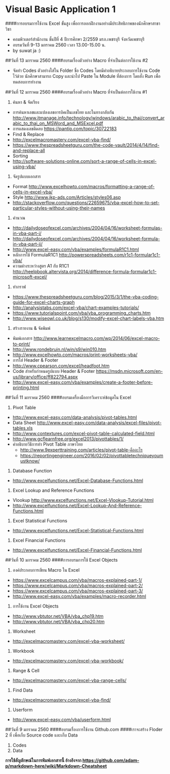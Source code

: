# Visual Basic Application 1
####การอบรมการใช้งาน Excel ขั้นสูง เพื่อการออกฝึกงานอย่างมีประสิทธิภาพของนักศึกษาสาขาวิชา
  * คอมพิวเตอร์สำนักงาน ชั้นปีที่ 4 ปีการศึกษา 2/2559 มรภ.เพชรบุรี จังหวัดเพชรบุรี
  * อบรมวันที่ 9-13 มกราคม 2560 เวลา 13.00-15.00 น.
  * by suwat ja :)

##วันที่ 13 มกราคม 2560
####อบรมเรื่องตัวอย่าง  Macro ที่จำเป็นต่อการใช้งาน #2
  * จัดทำ Codes ตัวอย่างใส่ใน Folder ชื่อ Codes โดยมีคำอธิบายประกอบการใช้งาน Code ไว้ด้วย นักศึกษาสามารถ Copy และนำไป Paste ใน Module ที่ต้องการ โดยสั่ง Run เพื่อทดสอบการทำงาน


##วันที่ 12 มกราคม 2560
####อบรมเรื่องตัวอย่าง Macro ที่จำเป็นต่อการใช้งาน #1
1. ค้นหา & จัดเรียง
  * การค้นหาเลขและแปลงเลขอารบิคเป็นเลขไทย และในทางกลับกัน
  http://www.itmanage.info/technology/windows/arabic_to_thai/convert_arabic_to_thai_on_MSWord_and_MSExcel.pdf
  * การแสดงเลขติดลบ https://pantip.com/topic/30722183
  * Find & Replace 
  * http://excelmacromastery.com/excel-vba-find/
  * https://www.thespreadsheetguru.com/the-code-vault/2014/4/14/find-and-replace-all
  * Sorting
  * http://software-solutions-online.com/sort-a-range-of-cells-in-excel-using-vba/
  
1. จัดรูปแบบเอกสาร
  * Format http://www.excelhowto.com/macros/formatting-a-range-of-cells-in-excel-vba/
  * Style http://www.jkp-ads.com/Articles/styles06.asp
  * http://stackoverflow.com/questions/22659675/vba-excel-how-to-set-particular-styles-without-using-their-names

1. คำนวณ
  * http://dailydoseofexcel.com/archives/2004/04/16/worksheet-formulas-in-vba-part-i/
  * http://dailydoseofexcel.com/archives/2004/04/16/worksheet-formula-in-vba-part-ii/
  * http://www.excel-easy.com/vba/examples/formulaR1C1.html
  * หลักการใช้ FormulaR1C1 http://powerspreadsheets.com/r1c1-formular1c1-vba/
  * ความต่างระหว่างสูตร A1 กับ R1C1 http://heelpbook.altervista.org/2014/difference-formula-formular1c1-microsoft-excel/
1. ทำกราฟ
  * https://www.thespreadsheetguru.com/blog/2015/3/1/the-vba-coding-guide-for-excel-charts-graph
  * http://analysistabs.com/excel-vba/chart-examples-tutorials/
  * https://www.tutorialspoint.com/vba/vba_programming_charts.htm
  * http://www.wiseowl.co.uk/blog/s130/modify-excel-chart-labels-vba.htm
1. สร้างรายงาน & จัดพิมพ์
  * พิมพ์เอกสาร http://www.learnexcelmacro.com/wp/2014/06/excel-macro-to-print/
  * http://www.rondebruin.nl/win/s9/win010.htm
  * http://www.excelhowto.com/macros/print-worksheets-vba/
  * การใส่ Header & Footer 
  * http://www.cpearson.com/excel/headfoot.htm
  * Code สำหรับกำหนดรูปแบบ Header & Footer https://msdn.microsoft.com/en-us/library/office/ff822794.aspx
  * http://www.excel-easy.com/vba/examples/create-a-footer-before-printing.html
  


##วันที่ 11 มกราคม 2560
####อบรมเครื่องมือการวิเคราะห์ข้อมูลใน Excel
1. Pivot Table
  * http://www.excel-easy.com/data-analysis/pivot-tables.html
  * Data Sheet http://www.excel-easy.com/data-analysis/excel-files/pivot-tables.xls
  * http://www.contextures.com/excel-pivot-table-calculated-field.html
  * http://www.gcflearnfree.org/excel2013/pivottables/1/
  * คำอธิบายวิธีการทำ Pivot Table ภาษาไทย
    * http://www.9experttraining.com/articles/pivot-table-คืออะไร
    * https://reportingengineer.com/2016/02/02/pivottabletechniqueyoumustknow/
1. Database Function 
  * http://www.excelfunctions.net/Excel-Database-Functions.html
1. Excel Lookup and Reference Functions
  * Vlookup http://www.excelfunctions.net/Excel-Vlookup-Tutorial.html
  * http://www.excelfunctions.net/Excel-Lookup-And-Reference-Functions.html
1. Excel Statistical Functions
  * http://www.excelfunctions.net/Excel-Statistical-Functions.html
1. Excel Financial Functions
  * http://www.excelfunctions.net/Excel-Financial-Functions.html 

##วันที่ 10 มกราคม 2560
####การอบรมการใช้ Excel Objects 

1. องค์ประกอบการเขียน Macro ใน Excel
  * https://www.excelcampus.com/vba/macros-explained-part-1/
  * https://www.excelcampus.com/vba/macros-explained-part-2/
  * https://www.excelcampus.com/vba/macros-explained-part-3/
  * http://www.excel-easy.com/vba/examples/macro-recorder.html
1. การใช้งาน Excel Objects 
  * http://www.vbtutor.net/VBA/vba_chp19.htm
  * http://www.vbtutor.net/VBA/vba_chp20.htm
1. Worksheet
  * http://excelmacromastery.com/excel-vba-worksheet/
1. Workbook 
  * http://excelmacromastery.com/excel-vba-workbook/
1. Range & Cell 
  * http://excelmacromastery.com/excel-vba-range-cells/
1. Find Data 
  * http://excelmacromastery.com/excel-vba-find/
1. Userform
  * http://www.excel-easy.com/vba/userform.html


##วันที่ 9 มกราคม 2560
####อบรมเรื่องการใช้งาน Github.com
####เราจะสร้าง Floder 2 ที่ เพื่อเก็บ Source code และเก็บ Data
1. Codes
1. Data

**การใช้สัญลักษณ์ในการพิมพ์เอกสารนี้ อ้างอิงจาก https://github.com/adam-p/markdown-here/wiki/Markdown-Cheatsheet**
